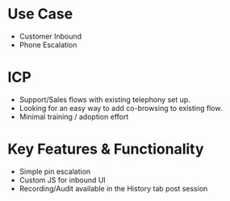 # Use Case
- Customer Inbound
- Phone Escalation

# ICP
- Support/Sales flows with existing telephony set up. 
- Looking for an easy way to add co-browsing to existing flow. 
- Minimal training / adoption effort

# Key Features & Functionality
- Simple pin escalation
- Custom JS for inbound UI
- Recording/Audit available in the History tab post session